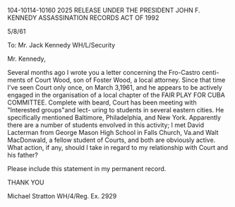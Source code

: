 104-10114-10160
2025 RELEASE UNDER THE PRESIDENT JOHN F. KENNEDY ASSASSINATION RECORDS ACT OF 1992

5/8/61

To: Mr. Jack Kennedy
WH/L/Security

Mr. Kennedy,

Several months ago I wrote you a letter concerning the Fro-Castro centi-
ments of Court Wood, son of Foster Wood, a local attorney. Since that time I've
seen Court only once, on March 3,1961, and he appears to be actively engaged
in the organisation of a local chapter of the FAIR PLAY FOR CUBA COMMITTEE.
Complete with beard, Court has been meeting with "Interested groups"and lect-
uring to students in several eastern cities. He specifically mentioned Baltimore,
Philadelphia, and New York. Apparently there are a number of students envolved
in this activity; I met David Lacterman from George Mason High School in
Falls Church, Va.and Walt MacDonwald, a fellow student of Courts, and both
are obviously active.
What action, if any, should I take in regard to my relationship with
Court and his father?

Please include this statement in my permanent record.

THANK YOU

Michael Stratton
WH/4/Reg.
Ex. 2929
